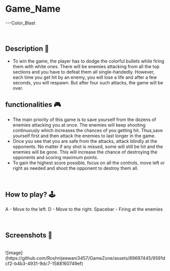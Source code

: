 # **Game_Name** 

---Color_Blast

<br>

## **Description 📃**
<!-- add your game description here  -->
- To win the game, the player has to dodge the colorful bullets while firing them with white ones. There will be enemies attacking from all the top sections and you have to defeat them all single-handedly. However, each time you get hit by an enemy, you will lose a life and after a few seconds, you will respawn. But after four such attacks, the game will be over.

## **functionalities 🎮**
<!-- add functionalities over here -->
- The main priority of this game is to save yourself from the dozens of enemies attacking you at once. The enemies will keep shooting continuously which increases the chances of you getting hit. Thus,save yourself first and then attack the enemies to last longer in the game.
- Once you see that you are safe from the attacks, attack blindly at the opponents. No matter if any shot is missed, some will still be hit and the enemies will be gone. This will increase the chance of destroying the opponents and scoring maximum points.
- To gain the highest score possible, focus on all the controls, move left or right as needed and shoot the opponent to destroy them all. 
<br>

## **How to play? 🕹️**
<!-- add the steps how to play games -->
A - Move to the left.
D - Move to the right.
Spacebar - Firing at the enemies

<br>

## **Screenshots 📸**

<br>
<!-- add your screenshots like this -->
<!-- ![image](url) -->
![image](https://github.com/Roshnijeewani3457/GameZone/assets/89697445/9591dcf2-b4b3-4931-9dc7-1588160749ef)

<br>


